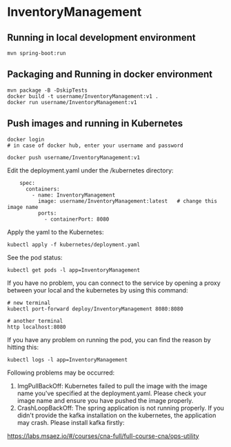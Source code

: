 # InventoryManagement

## Running in local development environment

```
mvn spring-boot:run
```

## Packaging and Running in docker environment

```
mvn package -B -DskipTests
docker build -t username/InventoryManagement:v1 .
docker run username/InventoryManagement:v1
```

## Push images and running in Kubernetes

```
docker login 
# in case of docker hub, enter your username and password

docker push username/InventoryManagement:v1
```

Edit the deployment.yaml under the /kubernetes directory:
```
    spec:
      containers:
        - name: InventoryManagement
          image: username/InventoryManagement:latest   # change this image name
          ports:
            - containerPort: 8080

```

Apply the yaml to the Kubernetes:
```
kubectl apply -f kubernetes/deployment.yaml
```

See the pod status:
```
kubectl get pods -l app=InventoryManagement
```

If you have no problem, you can connect to the service by opening a proxy between your local and the kubernetes by using this command:
```
# new terminal
kubectl port-forward deploy/InventoryManagement 8080:8080

# another terminal
http localhost:8080
```

If you have any problem on running the pod, you can find the reason by hitting this:
```
kubectl logs -l app=InventoryManagement
```

Following problems may be occurred:

1. ImgPullBackOff:  Kubernetes failed to pull the image with the image name you've specified at the deployment.yaml. Please check your image name and ensure you have pushed the image properly.
1. CrashLoopBackOff: The spring application is not running properly. If you didn't provide the kafka installation on the kubernetes, the application may crash. Please install kafka firstly:

https://labs.msaez.io/#/courses/cna-full/full-course-cna/ops-utility

